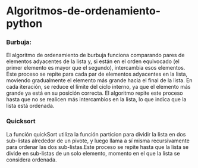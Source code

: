 # Algoritmos-de-ordenamiento-python

### Burbuja:

El algoritmo de ordenamiento de burbuja funciona comparando pares de elementos adyacentes de la lista y, si están en el orden equivocado
(el primer elemento es mayor que el segundo), intercambia esos elementos. Este proceso se repite para cada par de elementos adyacentes en la lista, 
moviendo gradualmente el elemento más grande hacia el final de la lista. En cada iteración, se reduce el límite del ciclo interno, ya que el elemento
más grande ya está en su posición correcta. El algoritmo repite este proceso hasta que no se realicen más intercambios en la lista, lo que indica que
la lista está ordenada.

### Quicksort

La función quickSort utiliza la función particion para dividir la lista en dos sub-listas alrededor de un pivote, y luego llama a sí misma recursivamente
para ordenar las dos sub-listas.Este proceso se repite hasta que la lista se divide en sub-listas de un solo elemento, momento en el que la lista se considera ordenada.

